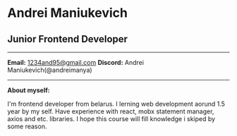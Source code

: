 # Andrei Maniukevich
## Junior Frontend Developer 
*******
**Email:** 1234and95@gmail.com
**Discord:** Andrei Maniukevich(@andreimanya)
*******
**About myself:**

I'm frontend developer from belarus. I lerning web development aorund 1.5 year by my self.
Have experience with react, mobx statement manager, axios and etc. libraries. I hope this course will fill knowledge i skiped by some reason. 